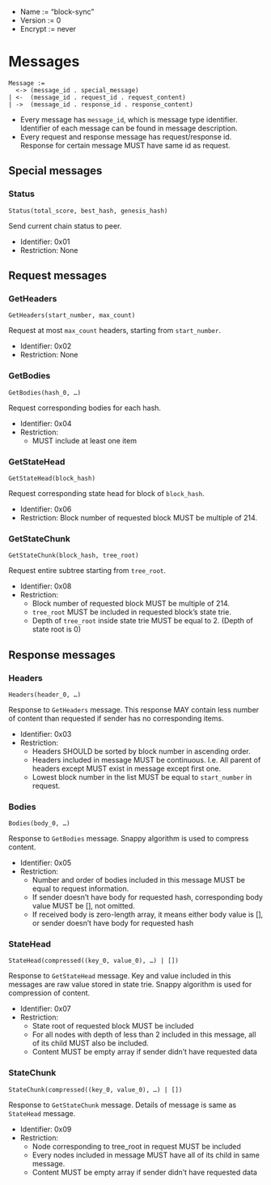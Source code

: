 * Name := “block-sync”
* Version := 0
* Encrypt := never

# Messages

```
Message :=
  <-> (message_id . special_message)
| <-  (message_id . request_id . request_content)
| ->  (message_id . response_id . response_content)
```

* Every message has `message_id`, which is message type identifier. Identifier of each message can be found in message description.
* Every request and response message has request/response id. Response for certain message MUST have same id as request.

## Special messages

### Status

```
Status(total_score, best_hash, genesis_hash)
```

Send current chain status to peer.

* Identifier: 0x01
* Restriction: None

## Request messages

### GetHeaders

```
GetHeaders(start_number, max_count)
```

Request at most `max_count` headers, starting from `start_number`.

* Identifier: 0x02
* Restriction: None


### GetBodies

```
GetBodies(hash_0, …)
```

Request corresponding bodies for each hash.

* Identifier: 0x04
* Restriction:
  * MUST include at least one item


### GetStateHead

```
GetStateHead(block_hash)
```

Request corresponding state head for block of `block_hash`.

* Identifier: 0x06
* Restriction: Block number of requested block MUST be multiple of 214.


### GetStateChunk

```
GetStateChunk(block_hash, tree_root)
```

Request entire subtree starting from `tree_root`.

* Identifier: 0x08
* Restriction:
  * Block number of requested block MUST be multiple of 214.
  * `tree_root` MUST be included in requested block’s state trie.
  * Depth of `tree_root` inside state trie MUST be equal to 2. (Depth of state root is 0)


## Response messages

### Headers

```
Headers(header_0, …)
```

Response to `GetHeaders` message. This response MAY contain less number of content than requested if sender has no corresponding items.

* Identifier: 0x03
* Restriction:
  * Headers SHOULD be sorted by block number in ascending order.
  * Headers included in message MUST be continuous. I.e. All parent of headers except MUST exist in message except first one.
  * Lowest block number in the list MUST be equal to `start_number` in request.


### Bodies

```
Bodies(body_0, …)
```

Response to `GetBodies` message. Snappy algorithm is used to compress content.

* Identifier: 0x05
* Restriction:
  * Number and order of bodies included in this message MUST be equal to request information.
  * If sender doesn’t have body for requested hash, corresponding body value MUST be [], not omitted.
  * If received body is zero-length array, it means either body value is [], or sender doesn’t have body for requested hash


### StateHead

```
StateHead(compressed((key_0, value_0), …) | [])
```

Response to `GetStateHead` message. Key and value included in this messages are raw value stored in state trie. Snappy algorithm is used for compression of content.

* Identifier: 0x07
* Restriction:
  * State root of requested block MUST be included
  * For all nodes with depth of less than 2 included in this message, all of its child MUST also be included.
  * Content MUST be empty array if sender didn’t have requested data


### StateChunk
```
StateChunk(compressed((key_0, value_0), …) | [])
```

Response to `GetStateChunk` message. Details of message is same as `StateHead` message.

* Identifier: 0x09
* Restriction:
  * Node corresponding to tree_root in request MUST be included
  * Every nodes included in message MUST have all of its child in same message.
  * Content MUST be empty array if sender didn’t have requested data
